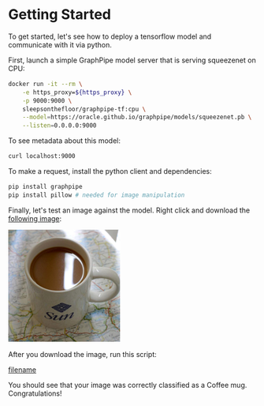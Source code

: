 # Getting Started

To get started, let's see how to deploy a tensorflow model and communicate with
it via python.

First, launch a simple GraphPipe model server that is serving squeezenet on
CPU:

```bash
docker run -it --rm \
    -e https_proxy=${https_proxy} \
    -p 9000:9000 \
    sleepsonthefloor/graphpipe-tf:cpu \
    --model=https://oracle.github.io/graphpipe/models/squeezenet.pb \
    --listen=0.0.0.0:9000
```

To see metadata about this model:

```bash
curl localhost:9000
```

To make a request, install the python client and dependencies:

```bash
pip install graphpipe
pip install pillow # needed for image manipulation
```

Finally, let's test an image against the model. Right click and download the
[following image](http://oracle.github.io/graphpipe/guide/user-guide/_media/mug227.png):

![image](_media/mug227.png)

After you download the image, run this script:

[filename](_examples/_squeezenet_req.python ':include :type=code')

You should see that your image was correctly classified as a Coffee mug.
Congratulations!
